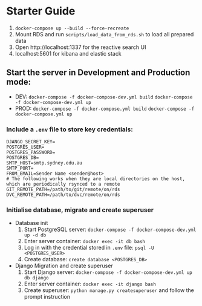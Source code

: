 # Starter Guide

1. `docker-compose up --build --force-recreate`
2. Mount RDS and run `scripts/load_data_from_rds.sh` to load all prepared data
3. Open http://localhost:1337 for the reactive search UI
4. localhost:5601 for kibana and elastic stack

## Start the server in Development and Production mode:

- DEV: 
	`docker-compose -f docker-compose-dev.yml build`
	`docker-compose -f docker-compose-dev.yml up`
- PROD:
	`docker-compose -f docker-compose.yml build`
	`docker-compose -f docker-compose.yml up`

### Include a `.env` file to store key credentials:
```
DJANGO_SECRET_KEY=
POSTGRES_USER=
POSTGRES_PASSWORD=
POSTGRES_DB=
SMTP_HOST=smtp.sydney.edu.au
SMTP_PORT=
FROM_EMAIL=Sender Name <sender@host>
# The following works when they are local directories on the host, which are periodically rsynced to a remote
GIT_REMOTE_PATH=/path/to/git/remote/on/rds
DVC_REMOTE_PATH=/path/to/dvc/remote/on/rds
```

### Initialise database, migrate and create superuser
- Database init
	1. Start PostgreSQL server: `docker-compose -f docker-compose-dev.yml up -d db`
	2. Enter server container: `docker exec -it db bash`
	3. Log in with the credential stored in `.env` file: `psql -U <POSTGRES_USER>`
	4. Create database: `create database <POSTGRES_DB>`
- Django Migration and create superuser
	1. Start Django server: `docker-compose -f docker-compose-dev.yml up db django`
	2. Enter server container: `docker exec -it django bash`
	3. Create superuser: `python manage.py createsuperuser` and follow the prompt instruction
```
